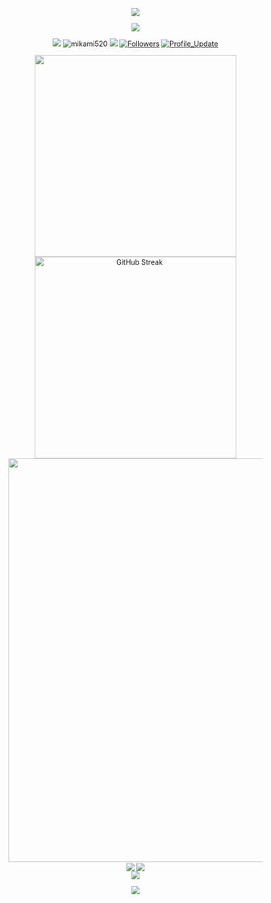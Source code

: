 <!-- https://github.com/kyechan99/capsule-render -->
<p align="center">
    <img src="https://capsule-render.vercel.app/api?type=waving&height=300&color=timeGradient&text=Hi%20There&fontSize=90&animation=twinkling&fontAlignY=30&desc=I%20Am%20Chris%20Xiao&descSize=30" />
</p>
<!-- https://github.com/DenverCoder1/readme-typing-svg -->
<p align="center">
<img src="https://readme-typing-svg.demolab.com?font=Orbitron&size=22&pause=500&center=true&vCenter=true&random=false&width=600&lines=Welcome+to+my+GitHub+profile+page+!;I+am+interested+in+AI+and+MRI+Physics+!" />
</p>
<p align="center">
    <img src=https://wakatime.com/badge/user/688f4271-a740-4873-860a-be56204ec861.svg />
    <img src="https://komarev.com/ghpvc/?username=mikami520&label=profile+views" alt="mikami520"/>
    <!--<a href="https://github.com/milaan9?tab=repositories" target="_blank"><img src="https://badges.pufler.dev/repos/milaan9" alt="Repos"/></a>--> 
    <!--<img src="https://badges.pufler.dev/years/milaan9" alt="Active_Years"/>-->  
    <!--<a href="https://github.com/milaan9/milaan9" target="_blank"><img src="https://badges.pufler.dev/commits/monthly/milaan9" alt="commits"/>--> 
    <a href="https://github.com/mikami520/MikaMi520/pulse" alt="Activity"><img src="https://img.shields.io/github/commit-activity/m/mikami520/MikaMi520" /></a>
    <a href="https://github.com/mikami520?tab=followers"><img alt="Followers" src="https://img.shields.io/github/followers/mikami520?color=4C1&logo=github"></a>
    <a href="https://github.com/mikami520/MikaMi520" target="_blank"><img alt="Profile_Update" src="https://img.shields.io/github/last-commit/mikami520/MikaMi520?style=fflat-square"></a>
    <!--<a href="https://github.com/milaan9" target="_blank"><img alt="milaan9" src="https://badges.pufler.dev/visits/milaan9/milaan9?logo=GitHub&label=visits&color=success&logoColor=white&style=flat-square"/></a>-->
    <!--<img src="https://badges.pufler.dev/gists/milaan9" alt="milaan9"/>-->
    <!--<img src="https://readme-jokes.vercel.app/api" alt="milaan9"/>-->
</p>
<p align="center">
    <!-- https://github.com/anuraghazra/github-readme-stats -->
    <img align="center" width="400" src="https://github-readme-stats.vercel.app/api?username=mikami520&theme=transparent&include_all_commits=true&show_icons=true&hide_border=true" />
    <!-- https://github.com/DenverCoder1/github-readme-streak-stats -->
    <img align="center" width="400" src="https://github-readme-streak-stats-eight.vercel.app/?user=mikami520&theme=transparent&hide_border=true&date_format=%5BY.%5Dn.j" alt="GitHub Streak" />
    <br/>
    <!-- https://github.com/Ashutosh00710/github-readme-activity-graph -->
    <img width="800" src="https://github-readme-activity-graph.vercel.app/graph?username=mikami520&theme=github-compact&hide_border=true&area=true" />
    <br/>
    <!-- https://github.com/anuraghazra/github-readme-stats -->
    <img align="center" src="https://github-readme-stats.vercel.app/api/wakatime?username=mikami520&theme=transparent&hide_border=true&layout=compact&langs_count=20" />
    <!-- https://github.com/anuraghazra/github-readme-stats -->
    <img align="center" src="https://github-readme-stats.vercel.app/api/top-langs/?username=mikami520&theme=transparent&hide_border=true&layout=donut-vertical&langs_count=6" />
    <br/>
    <img align="center" src="https://skillicons.dev/icons?i=anaconda,c,cpp,github,git,md,matlab,js,html,css,py,pytorch,tensorflow,qt,ros,rust,ubuntu,sklearn,opencv,vscode&perline=10" />
</p>

<!-- https://github.com/kyechan99/capsule-render -->
<p align="center">
<img src="https://capsule-render.vercel.app/api?type=waving&color=timeGradient&height=300&&section=footer&text=THE%20END!&fontSize=90&fontAlign=50&fontAlignY=70&desc=Hope%20your%20program%20is%20bug-free!&descAlign=50&descSize=30&descAlignY=40&animation=twinkling" />
</p>
